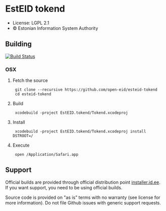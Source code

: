 # EstEID tokend

 * License: LGPL 2.1
 * &copy; Estonian Information System Authority

## Building
[![Build Status](https://travis-ci.org/open-eid/esteid-tokend.svg?branch=master)](https://travis-ci.org/open-eid/esteid-tokend)
        
### OSX

1. Fetch the source

        git clone --recursive https://github.com/open-eid/esteid-tokend
        cd esteid-tokend

2. Build

        xcodebuild -project EstEID.tokend/Tokend.xcodeproj

3. Install

        xcodebuild -project EstEID.tokend/Tokend.xcodeproj install DSTROOT=/

4. Execute

        open /Application/Safari.app

## Support
Official builds are provided through official distribution point [installer.id.ee](https://installer.id.ee). If you want support, you need to be using official builds.

Source code is provided on "as is" terms with no warranty (see license for more information). Do not file Github issues with generic support requests.
